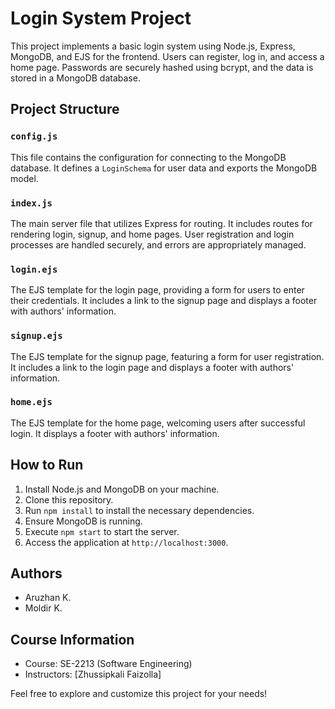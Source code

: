 # Login System Project

This project implements a basic login system using Node.js, Express, MongoDB, and EJS for the frontend. Users can register, log in, and access a home page. Passwords are securely hashed using bcrypt, and the data is stored in a MongoDB database.

## Project Structure

### `config.js`

This file contains the configuration for connecting to the MongoDB database. It defines a `LoginSchema` for user data and exports the MongoDB model.

### `index.js`

The main server file that utilizes Express for routing. It includes routes for rendering login, signup, and home pages. User registration and login processes are handled securely, and errors are appropriately managed.

### `login.ejs`

The EJS template for the login page, providing a form for users to enter their credentials. It includes a link to the signup page and displays a footer with authors' information.

### `signup.ejs`

The EJS template for the signup page, featuring a form for user registration. It includes a link to the login page and displays a footer with authors' information.

### `home.ejs`

The EJS template for the home page, welcoming users after successful login. It displays a footer with authors' information.

## How to Run

1. Install Node.js and MongoDB on your machine.
2. Clone this repository.
3. Run `npm install` to install the necessary dependencies.
4. Ensure MongoDB is running.
5. Execute `npm start` to start the server.
6. Access the application at `http://localhost:3000`.

## Authors

- Aruzhan K.
- Moldir K.

## Course Information

- Course: SE-2213 (Software Engineering)
- Instructors: [Zhussipkali Faizolla]

Feel free to explore and customize this project for your needs!
